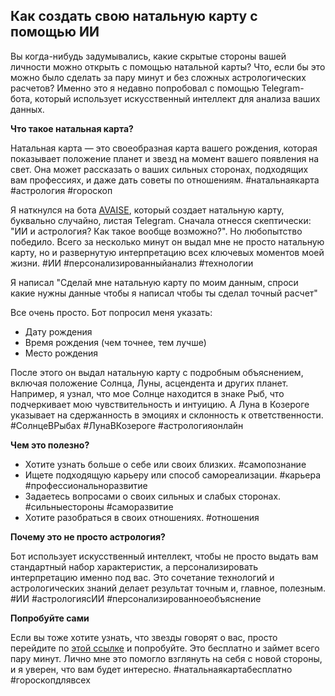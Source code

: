 ## Как создать свою натальную карту с помощью ИИ

Вы когда-нибудь задумывались, какие скрытые стороны вашей личности можно открыть с помощью натальной карты? Что, если бы это можно было сделать за пару минут и без сложных астрологических расчетов? Именно это я недавно попробовал с помощью Telegram-бота, который использует искусственный интеллект для анализа ваших данных.

**Что такое натальная карта?**

Натальная карта — это своеобразная карта вашего рождения, которая показывает положение планет и звезд на момент вашего появления на свет. Она может рассказать о ваших сильных сторонах, подходящих вам профессиях, и даже дать советы по отношениям. #натальнаякарта #астрология #гороскоп

Я наткнулся на бота [AVAISE](http://t.me/avaisebot?start=natalcard_git), который создает натальную карту, буквально случайно, листая Telegram. Сначала отнесся скептически: "ИИ и астрология? Как такое вообще возможно?". Но любопытство победило. Всего за несколько минут он выдал мне не просто натальную карту, но и развернутую интерпретацию всех ключевых моментов моей жизни. #ИИ #персонализированныйанализ #технологии

Я написал "Сделай мне натальную карту по моим данным, спроси какие нужны данные чтобы я написал чтобы ты сделал точный расчет"

Все очень просто. Бот попросил меня указать:

- Дату рождения
- Время рождения (чем точнее, тем лучше)
- Место рождения

После этого он выдал натальную карту с подробным объяснением, включая положение Солнца, Луны, асцендента и других планет. Например, я узнал, что мое Солнце находится в знаке Рыб, что подчеркивает мою чувствительность и интуицию. А Луна в Козероге указывает на сдержанность в эмоциях и склонность к ответственности. #СолнцеВРыбах #ЛунаВКозероге #астрологияонлайн

**Чем это полезно?**

- Хотите узнать больше о себе или своих близких. #самопознание
- Ищете подходящую карьеру или способ самореализации. #карьера #профессиональноразвитие
- Задаетесь вопросами о своих сильных и слабых сторонах. #сильныестороны #саморазвитие
- Хотите разобраться в своих отношениях. #отношения

**Почему это не просто астрология?**

Бот использует искусственный интеллект, чтобы не просто выдать вам стандартный набор характеристик, а персонализировать интерпретацию именно под вас. Это сочетание технологий и астрологических знаний делает результат точным и, главное, полезным. #ИИ #астрологиясИИ #персонализированноеобъяснение

**Попробуйте сами**

Если вы тоже хотите узнать, что звезды говорят о вас, просто перейдите по [этой ссылке](http://t.me/avaisebot?start=natalcard_git) и попробуйте. Это бесплатно и займет всего пару минут. Лично мне это помогло взглянуть на себя с новой стороны, и я уверен, что вам будет интересно. #натальнаякартабесплатно #гороскопдлявсех

